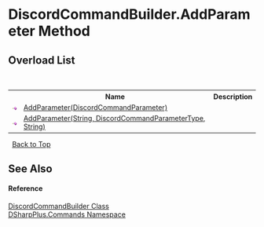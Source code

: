 # DiscordCommandBuilder.AddParameter Method 
 


## Overload List
&nbsp;<table><tr><th></th><th>Name</th><th>Description</th></tr><tr><td>![Public method](media/pubmethod.gif "Public method")</td><td><a href="dc2ac0ad-4f20-8be8-7a13-72fe64d2ef18">AddParameter(DiscordCommandParameter)</a></td><td /></tr><tr><td>![Public method](media/pubmethod.gif "Public method")</td><td><a href="95818905-2df3-359d-9cf8-47b0762efb41">AddParameter(String, DiscordCommandParameterType, String)</a></td><td /></tr></table>&nbsp;
<a href="#discordcommandbuilder.addparameter-method">Back to Top</a>

## See Also


#### Reference
<a href="5c4d2a03-4a9f-66c5-8338-a406be9f799e">DiscordCommandBuilder Class</a><br /><a href="fc38a4a5-4979-fd82-c5c3-f5d7b478e6e0">DSharpPlus.Commands Namespace</a><br />